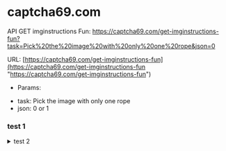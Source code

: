 # captcha69.com

API GET imginstructions Fun:
https://captcha69.com/get-imginstructions-fun?task=Pick%20the%20image%20with%20only%20one%20rope&json=0

URL: [https://captcha69.com/get-imginstructions-fun](https://captcha69.com/get-imginstructions-fun "https://captcha69.com/get-imginstructions-fun")
- Params:
+ task: Pick the image with only one rope
+ json: 0 or 1



###  **test 1**
<details>
  <summary>test 2</summary>

| STT | zzz | xxx |
| --- | --- | --- |
| 1 | 20521008 | 000 |
| 2 | 20521008 | 000 |
| 3 | 20521008 | 000 |
| 4 | 20521008 | 000 |

</details>
